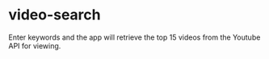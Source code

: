 # video-search
Enter keywords and the app will retrieve the top 15 videos from the Youtube API for viewing.
